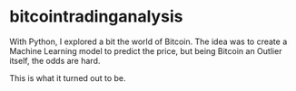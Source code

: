 # bitcointradinganalysis

With Python, I explored a bit the world of Bitcoin. The idea was to create a Machine Learning model to predict the price, but being Bitcoin an Outlier itself, the odds are hard.

This is what it turned out to be.
